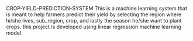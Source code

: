 CROP-YIELD-PREDICTION-SYSTEM
This is a machine learning system that is meant to help farmers 
predict their yield by selecting the region where hi/she lives, sub_region, crop, and lastly the season he/she want to 
plant crops.
this project is developed using linear regression machine learning model.